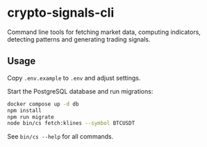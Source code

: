 # crypto-signals-cli

Command line tools for fetching market data, computing indicators, detecting patterns and generating trading signals.

## Usage

Copy `.env.example` to `.env` and adjust settings.

Start the PostgreSQL database and run migrations:

```bash
docker compose up -d db
npm install
npm run migrate
node bin/cs fetch:klines --symbol BTCUSDT
```

See `bin/cs --help` for all commands.
